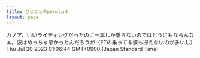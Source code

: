 ```yaml
---
title: ひとことのpermlink
layout: page
---
```

<div class="box" dt="1689782804899">
  カノア、いいライディングだったのに一本しか乗らないのではどうにもならんなぁ。波はめっちゃ悪かったんだろうが（FTの乗ってる波も冴えないのが多いし）
  <div class="content is-small">Thu Jul 20 2023 01:06:44 GMT+0900 (Japan Standard Time)</div>
</div>